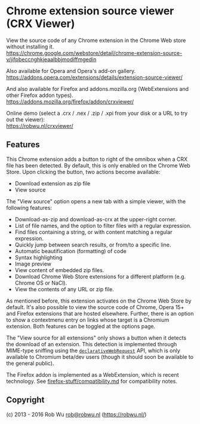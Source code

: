 # Chrome extension source viewer (CRX Viewer)

View the source code of any Chrome extension in the Chrome Web store without installing it.  
https://chrome.google.com/webstore/detail/chrome-extension-source-v/jifpbeccnghkjeaalbbjmodiffmgedin

Also available for Opera and Opera's add-on gallery.  
https://addons.opera.com/extensions/details/extension-source-viewer/

And also available for Firefox and addons.mozilla.org (WebExtensions and other Firefox addon types).
https://addons.mozilla.org/firefox/addon/crxviewer/

Online demo (select a .crx / .nex / .zip / .xpi from your disk or a URL to try out the viewer):  
https://robwu.nl/crxviewer/

## Features

This Chrome extension adds a button to right of the omnibox when a CRX file has been detected.
By default, this is only enabled on the Chrome Web Store. Upon clicking the button, two actions
become available:

  - Download extension as zip file
  - View source

The "View source" option opens a new tab with a simple viewer, with the following features:

  - Download-as-zip and download-as-crx at the upper-right corner.
  - List of file names, and the option to filter files with a regular expression.
  - Find files containing a string, or with content matching a regular expression.
  - Quickly jump between search results, or from/to a specific line.
  - Automatic beautification (formatting) of code
  - Syntax highlighting
  - Image preview
  - View content of embedded zip files.
  - Download Chrome Web Store extensions for a different platform (e.g. Chrome OS or NaCl).
  - View the contents of any URL or zip file.

As mentioned before, this extension activates on the Chrome Web Store by default.
It's also possible to view the source code of Chrome, Opera 15+ and Firefox extensions that are
hosted elsewhere. Further, there is an option to show a contextmenu entry on links whose target
is a Chromium extension. Both features can be toggled at the options page.

The "View source for all extensions" only shows a button when it detects the download of an
extension. This detection is implemented through MIME-type sniffing using the
[`declarativeWebRequest`](https://developer.chrome.com/extensions/declarativeWebRequest)
API, which is only available to Chromium beta/dev users (though it should soon be available to the
general public).

The Firefox addon is implemented as a WebExtension, which is recent technology. See
[firefox-stuff/compatibility.md](firefox-stuff/compatibility.md) for compatibility notes.

## Copyright
(c) 2013 - 2016 Rob Wu <rob@robwu.nl> (https://robwu.nl/)


